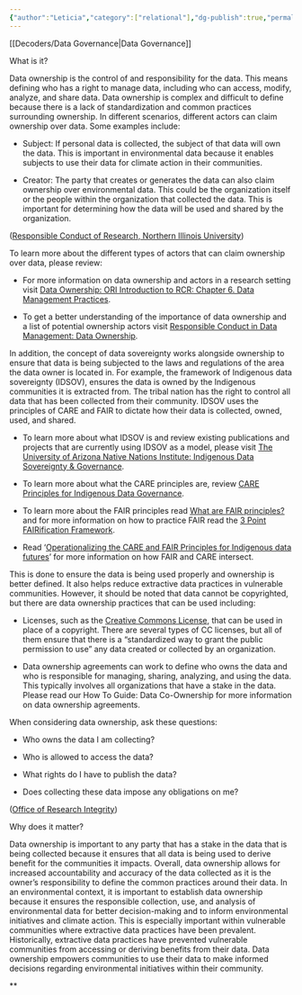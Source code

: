 ```yaml
---
{"author":"Leticia","category":["relational"],"dg-publish":true,"permalink":"/decoders/data-ownership/","dgPassFrontmatter":true}
---
```


[[Decoders/Data Governance\|Data Governance]]

What is it?

Data ownership is the control of and responsibility for the data. This means defining who has a right to manage data, including who can access, modify, analyze, and share data. Data ownership is complex and difficult to define because there is a lack of standardization and common practices surrounding ownership. In different scenarios, different actors can claim ownership over data. Some examples include:

- Subject: If personal data is collected, the subject of that data will own the data. This is important in environmental data because it enables subjects to use their data for climate action in their communities.
    
- Creator: The party that creates or generates the data can also claim ownership over environmental data. This could be the organization itself or the people within the organization that collected the data. This is important for determining how the data will be used and shared by the organization.
    

([Responsible Conduct of Research, Northern Illinois University](https://ori.hhs.gov/education/products/n_illinois_u/datamanagement/dotopic.html#:~:text=Data%20ownership%20refers%20to%20both,others%20(Loshin%2C%202002)))

  

To learn more about the different types of actors that can claim ownership over data, please review: 

- For more information on data ownership and actors in a research setting visit [Data Ownership: ORI Introduction to RCR: Chapter 6. Data Management Practices](https://ori.hhs.gov/content/Chapter-6-Data-Management-Practices-Data-ownership).
    
- To get a better understanding of the importance of data ownership and a list of potential ownership actors visit [Responsible Conduct in Data Management: Data Ownership](https://ori.hhs.gov/education/products/n_illinois_u/datamanagement/dotopic.html#:~:text=Data%20ownership%20refers%20to%20both,others%20(Loshin%2C%202002)).
    

  

In addition, the concept of data sovereignty works alongside ownership to ensure that data is being subjected to the laws and regulations of the area the data owner is located in. For example, the framework of Indigenous data sovereignty (IDSOV), ensures the data is owned by the Indigenous communities it is extracted from. The tribal nation has the right to control all data that has been collected from their community. IDSOV uses the principles of CARE and FAIR to dictate how their data is collected, owned, used, and shared. 

- To learn more about what IDSOV is and review existing publications and projects that are currently using IDSOV as a model, please visit [The University of Arizona Native Nations Institute: Indigenous Data Sovereignty & Governance](https://nni.arizona.edu/our-work/research-policy-analysis/indigenous-data-sovereignty-governance). 
    
- To learn more about what the CARE principles are, review [CARE Principles for Indigenous Data Governance](https://static1.squarespace.com/static/5d3799de845604000199cd24/t/5d79c383e904c741c9e9cd86/1568260995760/CARE+Principles+for+Indigenous+Data+Governance_FINAL_Sept+06+2019.pdf). 
    
- To learn more about the FAIR principles read [What are FAIR principles?](https://library.cumc.columbia.edu/insight/what-are-fair-data-principles) and for more information on how to practice FAIR read the [3 Point FAIRification Framework](https://www.go-fair.org/how-to-go-fair/).
    
- Read ‘[Operationalizing the CARE and FAIR Principles for Indigenous data futures](https://www.nature.com/articles/s41597-021-00892-0#Sec7)’ for more information on how FAIR and CARE intersect. 
    

  

This is done to ensure the data is being used properly and ownership is better defined. It also helps reduce extractive data practices in vulnerable communities. However, it should be noted that data cannot be copyrighted, but there are data ownership practices that can be used including: 

- Licenses, such as the [Creative Commons License](https://creativecommons.org/share-your-work/cclicenses/), that can be used in place of a copyright. There are several types of CC licenses, but all of them ensure that there is a “standardized way to grant the public permission to use” any data created or collected by an organization. 
    
- Data ownership agreements can work to define who owns the data and who is responsible for managing, sharing, analyzing, and using the data. This typically involves all organizations that have a stake in the data. Please read our How To Guide: Data Co-Ownership for more information on data ownership agreements. 
    

  

When considering data ownership, ask these questions:

- Who owns the data I am collecting?
    
- Who is allowed to access the data?
    
- What rights do I have to publish the data?
    
- Does collecting these data impose any obligations on me? 
    

([Office of Research Integrity](https://ori.hhs.gov/content/Chapter-6-Data-Management-Practices-Data-ownership))

  
  

Why does it matter? 

Data ownership is important to any party that has a stake in the data that is being collected because it ensures that all data is being used to derive benefit for the communities it impacts. Overall, data ownership allows for increased accountability and accuracy of the data collected as it is the owner’s responsibility to define the common practices around their data. In an environmental context, it is important to establish data ownership because it ensures the responsible collection, use, and analysis of environmental data for better decision-making and to inform environmental initiatives and climate action. This is especially important within vulnerable communities where extractive data practices have been prevalent. Historically, extractive data practices have prevented vulnerable communities from accessing or deriving benefits from their data. Data ownership empowers communities to use their data to make informed decisions regarding environmental initiatives within their community.

**